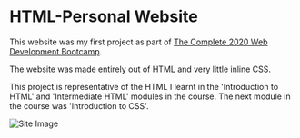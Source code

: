 # HTML-Personal Website

This website was my first project as part of [The Complete 2020 Web Development Bootcamp](https://www.udemy.com/course/the-complete-web-development-bootcamp/).

The website was made entirely out of HTML and very little inline CSS.

This project is representative of the HTML I learnt in the 'Introduction to HTML' and 'Intermediate HTML' modules in the course. The next module in the course was 'Introduction to CSS'.

![Site Image](https://raw.githubusercontent.com/davidjosephind/HTML-PersonalWebsite/master/Site%20Image.jpg)
